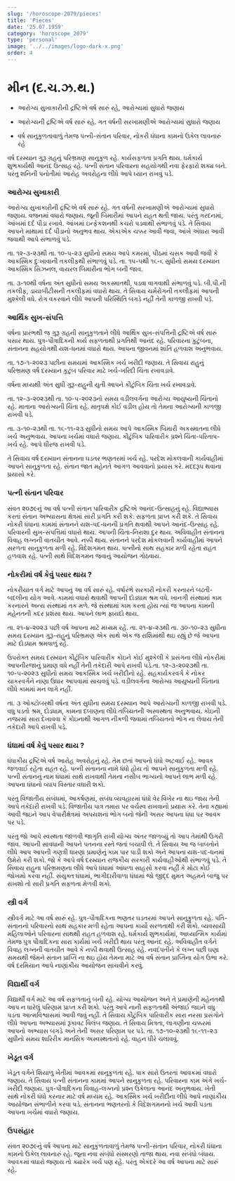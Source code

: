 ```yaml
---
slug: '/horoscope-2079/pieces'
title: 'Pieces'
date: '25.07.1959'
category: 'horoscope_2079'
type: 'personal'
image: '../../images/logo-dark-x.png'
order: 4
---
```


# મીન (દ.ચ.ઝ.થ.)

- આરોગ્ય સુખાકારીની દ્રષ્ટિએ વર્ષ સારું રહે, આરોગ્યમાં સુધારો જણાય

- આરોગ્યની દ્રષ્ટિએ વર્ષ સારું રહે. ગત વર્ષની સરખામણીએ આરોગ્યમાં સુધારો જણાય

- વર્ષ સાનુકુળતાવાળું તેમજ પત્ની-સંતાન પરિવાર, નોકરી ધંધાના કામનો ઉકેલ લાવનારું રહે

વર્ષ દરમ્યાન ગુરૂ ગ્રહનું પરિભ્રમણ સાનુકુળ રહે. કાર્યસફળતા પ્રગતિ થાય. ધર્મકાર્ય શુભકાર્યથી આનંદ ઉત્સાહ રહે. પત્ની સંતાન પરિવારના સહયોગથી નવા ફેરફારો શક્ય બને. પરંતુ શનિની પનોતીમાં આરોહ અવરોહના લીધે આપે ધ્યાન રાખવું પડે.

### આરોગ્ય સુખાકારી

આરોગ્ય સુખાકારીની દ્રષ્ટિએ વર્ષ સારું રહે. ગત વર્ષની સરખામણીએ આરોગ્યમાં સુધારો જણાય. વજનમાં વધારો જણાય. જૂની બિમારીમાં આપને રાહત થતી જાય. પરંતુ ગરદનમાં, આંખમાં દર્દ પીડા રખાવે. આંખમાં ઇન્ફેકશનથી કચરો પડવાથી સંભાળવું પડે. તે સિવાય આપને માથામાં દર્દ પીડાનો અનુભવ થાય. એકાએક ચક્કર આવી જવા, આંખે અંધારા આવી જવાથી આપે સંભાળવું પડે.

તા. ૧૨-૩-૨૩થી તા. ૧૦-૫-૨૩ સુધીનો સમય આપે કમરમાં, પીઠમાં ચસક આવી જવી કે આકસ્મિક દુઃખાવાની તકલીફથી સંભાળવું પડે. તા. ૧૫-૫થી ૧૬-૬ સુધીનો સમય દરમ્યાન આકસ્મિક સિઝનલ, વાયરલ બિમારીના ભોગ બની જાવ.

તા. ૩-૧૦થી વર્ષના અંત સુધીનો સમય અકસ્માતથી, પડવા વાગવાથી સંભાળવું પડે. બી.પી.ની તકલીફ, ડાયાબીટીસની તકલીફમાં વધારો થાય. તે સિવાય ચર્મરોગની તકલીફમાં આપની મુશ્કેલી વધે. રોગ વકરવાને લીધે આપની પરિસ્થિતિ બગડે નહીં તેની કાળજી રાખવી પડે.

### આર્થિક સુખ-સંપત્તિ

વર્ષના પ્રારંભથી જ ગુરૂ ગ્રહની સાનુકુળતાને લીધે આર્થિક સુખ-સંપત્તિની દ્રષ્ટિએ વર્ષ સારું પસાર થાય. પુત્ર-પૌત્રાદિકની કાર્ય સફળતાથી પ્રગતિથી આનંદ રહે. પરિવારના કુટુંબના, સંતાનના સહયોગથી યશ-ધનમાં વધારો થાય. આપના જીવનમાં શાંતિ હળવાશ અનુભવાય.

તા. ૧૭-૧-૨૦૨૩ પછીના સમયમાં આકસ્મિક ખર્ચ ખરીદી જણાય. તે સિવાય રાહુનું પરિભ્રમણ વર્ષ દરમ્યાન કુટુંબ પરિવાર માટે ખર્ચ-ખરિદી ચિંતા રખાવડાવે.

વર્ષના મધ્યથી અંત સુધી ગુરૂ-રાહુની યુતી આપને કૌટુંબિક ચિંતા ખર્ચ રખાવડાવે.

તા. ૧૨-૩-૨૦૨૩થી તા. ૧૦-૫-૨૦૨૩નો સમય વડીલવર્ગના આરોગ્ય આયુષ્યની ચિંતાનો રહે. માતાના આરોગ્યની ચિંતા રહે. માતૃપક્ષે કોઈ વડીલ હોય તો તેમના આરોગ્યની કાળજી રાખવી પડે.

તા. ૩-૧૦-૨૩થી તા. ૧૬-૧૧-૨૩ સુધીનો સમય આપે આકસ્મિક બિમારી અકસ્માતના લીધે ખર્ચ અનુભવાય. આપના ખર્ચમાં વધારો જણાય. કૌટુંબિક પારિવારીક પ્રશ્ને ચિંતા-પરિતાપ-ખર્ચ રહે. આપે ધીરજ રાખવી પડે.

તે સિવાય વર્ષ દરમ્યાન સંતાનના ઘડતર ભણતરમાં ખર્ચ રહે. પરદેશ મોકલવાની કાર્યવાહીમાં આપને સાનુકુળતા રહે. સંતાન જાત મહેનતે આગળ આવવાનો પ્રયાસ કરે. મદદરૂપ થવાના પ્રયાસો કરે.

### પત્ની સંતાન પરિવાર

સંવત ૨૦૭૯નું આ વર્ષ પત્ની સંતાન પારિવારીક દ્રષ્ટિએ આનંદ-ઉત્સાહનું રહે. વિદ્યાભ્યાસ કરતાં સંતાન અભ્યાસના ક્ષેત્રમાં સારી પ્રગતિ કરી શકે. સફળતા પ્રાપ્ત કરી શકે. તે સિવાય નોકરી ધંધાના કામમાં સંતાનને યશ-પદ-ધનની પ્રગતિ થવાથી આપને આનંદ-ઉત્સાહ રહે. પરિવારની સુખ-સંપત્તિમાં વધારો થાય. આપની ચિંતા-નિરાશા દુર થાય. અવિવાહીત સંતાનના વિવાહ લગ્નની વાતચીત આવે. નક્કી થાય. સંતાનને પરદેશ મોકલવાની કાર્યવાહીમાં આપને સરળતા સાનુકુળતા મળી રહે. વિદેશગમન થાય. પત્નીનો સાથ સહકાર મળી રહેતા રાહત હળવાશ રહે. પત્ની સાથે વિદેશગમન જવાનું આયોજન ગોઠવાય.

### નોકરીમાં વર્ષ કેવું પસાર થાય ?

નોકરીયાત વર્ગ માટે આપનું આ વર્ષ સારું રહે. વર્ષારંભે સરકારી નોકરી કરનારને બઢતી-બદલીના યોગ આવે. કામમાં વધારો થવાથી આપની દોડધામ શ્રમ વધે. ખાનગી સંસ્થામાં કામ કરનારને અન્ય સંસ્થામાં તક મળે. જે સંસ્થામાં કામ કરતા હોય ત્યાં જ આપના કામની મહેનતની કદર પ્રશંસા થાય. આપને લાભ ફાયદો થાય.

તા. ૨૧-૪-૨૦૨૩ પછી વર્ષ આપના માટે મધ્યમ રહે. તા. ૨૧-૪-૨૩થી તા. ૩૦-૧૦-૨૩ સુધીના સમય દરમ્યાન ગુરૂ-રાહુનું પરિભ્રમણ એક સાથે એક જ રાશિમાંથી થઇ રહ્યું છે જે આપના માટે દોડધામ શ્રમવાળું રહે.

ઉપરોક્ત સમય દરમ્યાન કૌટુંબિક પારિવારીક કોઇને કોઈ મુશ્કેલી કે પ્રસંગના લીધે નોકરીમાં આપનીરજાનું પ્રમાણ વધે નહીં તેની તકેદારી આપે રાખવી પડે.તા. ૧૨-૩-૨૦૨૩થી તા. ૧૦-૫-૨૦૨૩ સુધીનો સમય આકસ્મિક ખર્ચ ખરીદીનો રહે. સહકાર્યકરવર્ગ કે નોકર ચાકરવર્ગને નાણા ઉધાર આપવામાં સાચવવું પડે. વડીલવર્ગના આરોગ્ય આયુષ્યની ચિંતાના લીધે કામમાં મન લાગે નહીં.

તા. ૩ ઓક્ટોબરથી વર્ષના અંત સુધીના સમય દરમ્યાન આપે આરોગ્યની કાળજી રાખવી પડે. વધુ પડતો શ્રમ, દોડધામ, કામના દબાણના લીધે તબિયતની અસ્વસ્થતા અનુભવાય. કોઇની નજરમાં સારા દેખાવવા કે કોઇનાથી આગળ નીકળી જવામાં તબિયતનો ભોગ ના લેવાય તેની તકેદારી આપે રાખવી પડે.

### ધંધામાં વર્ષ કેવું પસાર થાય ?

ધંધાકીય દ્રષ્ટિએ વર્ષ આરોહ અવરોહનું રહે. તેમ છતાં આપનો ધંધો અટવાઈ રહે. આવક જળવાઈ રહેતા રાહત રહે. પત્ની સંતાનના નામે ધંધો હોય તો આપને સાનુકુળતા મળી રહે. પત્ની સંતાનનું નામ ધંધામાં સાથે રાખવાથી તેમના નસીબ ભાગ્યનો આપને લાભ મળી રહે. આપના ધંધાનો વ્યાપ વિસ્તાર વધારી શકો.

પરંતુ વિજાતીય સંબંધમાં, આકર્ષણમાં, સંબંધ વ્યવહારમાં ધંધો વેર વિખેર ના થઇ જાય તેની આપે તકેદારી રાખવી પડે. વિજાતીય પાત્ર તમારા પર વર્ચસ્વ રાખવાનો પ્રયાસ કરે. તેના કહ્યામાં આવી જઇને આપ વેપારીક્ષેત્રમાં અપયશના ભોગ બનો જેની અસર આપના ધંધા પર આવક પર પડે.

પરંતુ જો આપે સ્વસ્થતા જાળવી જાગૃતિ રાખી યોગ્ય અંતર જાળવ્યું તો આપ તેમાંથી ઉગરી જાવ. આપની સાવધાની આપને પતનના રસ્તે જતાં બચાવી લે. તે સિવાય આ જ બાબતોને લીધે આપ આપની ગણત્રી ધારણા પ્રમાણેનું કામ પાર પાડી શકો અને આપના યશ-પદ-ધનમાં ઉમેરો કરી શકો. જો કે આપે વર્ષ દરમ્યાન રાજકીય સરકારી કાર્યવાહીઓથી સંભાળવું પડે. તે સિવાય રાહુના પરિભ્રમણના લીધે આપે ધંધામાં આંધળા સાહસો કરવા નહીં કે મોટા કોઈ જોખમો કરવા નહીં. સંયુક્ત ધંધામાં, ભાગીદારીવાળા ધંધામાં જો જીદ્દ મુમત અહમને બાજુ પર રાખશો તો સારી પ્રગતિ સફળતા મેળવી શકો.

### સ્ત્રી વર્ગ

સ્ત્રીવર્ગ માટે આ વર્ષ સારું રહે. પુત્ર-પૌત્રાદિકના ભણતર ઘડતરમાં આપને સાનુકુુળતા રહે. પતિ-સંતાનનો પરિવારનો સાથ સહકાર મળી રહેતા આપના કાર્યો સરળતાથી કરી શકો. વ્યવસાયી મહિલાઓને પરિવારના સાથથી રાહત હળવાશ રહે. ધર્મકાર્ય શુભકાર્યમાં, આધ્યાત્મિક કાર્યમાં તેમજ પુત્ર પૌત્રાદિકના સારા કાર્યમાં ખર્ચ ખરીદી થાય પરંતુ આનંદ રહે. અવિવાહીત વર્ગને વિવાહ લગ્નની વાતચીત આવે કે નક્કી થવાથી ઉત્સાહ રહે. નવદંપતીને કે લગ્ન પછી ઘણા સમયથી જેમને સંતાન પ્રાપ્તિ ના થઇ હોય તેમના માટે આ વર્ષ સંતાન પ્રાપ્તિના યોગ ઉભા કરે. વર્ષ દરમિયાન આપે નાણાંકીય આયોજન સાચવીને કરવું.

### વિદ્યાર્થી વર્ગ

વિદ્યાર્થી વર્ગ માટે આ વર્ષ સફળતાનું બની રહે. યોગ્ય આયોજન અને તે પ્રમાણેની મહેનતથી આપ ન ધારેલું પરિણામ પ્રાપ્ત કરી શકો. પરંતુ આપે નાની સફળતાથી અંજાઈ જઇને વધુ પડતા આત્મવિશ્વાસમાં આવી જવું નહીં. તે સિવાય કૌટુંબિક પારિવારીક સારા નરસા પ્રસંગોને લીધે આપના અભ્યાસમાં રૂકાવટ વિલંબ જણાય. તે સિવાય મિત્રતા, લાગણીના ચક્કરમાં આપનો અભ્યાસ બગડે અને તેની અસર પરિણામ પર પડે. તા. ૧૭-૧૦-૨૩થી ૧૬-૧૧-૨૩ સુધીનો સમય શારિરીક માનસિક અસ્વસ્થતાનો રહે. વાહન ધીરે ચલાવવું.

### ખેડૂત વર્ગ

ખેડૂત વર્ગને શિયાળુ ખેતીમાં આવકમાં સાનુકુળતા રહે. પાક સારો ઉતરતાં આવકમાં વધારો જણાય. તે સિવાય પત્ની સંતાનના કામમાં આપને સાનુકુળતા રહે. પરિવારના કામ અંગે ખર્ચ-ખરીદી જણાય. પુત્ર-પૌત્રાદિકના વિવાહ-લગ્નનો પ્રશ્ન ઉકેલાતા આનંદ અનુભવાય. ખેતી સાથે નોકરી ધંધો કરનાર માટે વર્ષ મધ્યમ રહે. આકસ્મિક ખર્ચ ખરીદીના લીધે આપે નાણાંકીય આયોજન સંભાળીને કરવા પડે. સંતાનના ભણતરનો કે વિદેશગમનનો ખર્ચ આવી પડતા આપના ખર્ચમાં વધારો જણાય.

### ઉપસંહાર

સંવત ૨૦૭૯નું વર્ષ આપના માટે સાનુકુળતાવાળું તેમજ પત્ની-સંતાન પરિવાર, નોકરી ધંધાના કામનો ઉકેલ લાવનારું રહે. જૂના નવા સંબંધો સંસ્મરણો તાજા થાય. નવા સંબંધો બંધાય. આવકમાં વધારો જણાય તો ક્યારેક ખર્ચ પણ રહે. પરંતુ એકંદરે આ વર્ષ આપના માટે સારું રહે.
